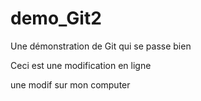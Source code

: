 demo_Git2
=========

Une démonstration de Git qui se passe bien

Ceci est une modification en ligne

une modif sur mon computer
